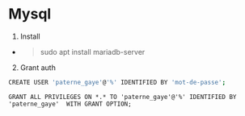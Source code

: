 # Mysql

1. Install

- > sudo apt install mariadb-server

2. Grant auth

```sh
CREATE USER 'paterne_gaye'@'%' IDENTIFIED BY 'mot-de-passe';
```

```mysql
GRANT ALL PRIVILEGES ON *.* TO 'paterne_gaye'@'%' IDENTIFIED BY 'paterne_gaye'  WITH GRANT OPTION;
```
